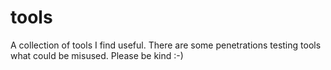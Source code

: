 tools
=====

A collection of tools I find useful.  There are some penetrations testing tools what could be misused.  Please be kind :-)
